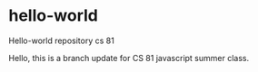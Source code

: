 # hello-world
Hello-world repository cs 81

Hello, this is a branch update for CS 81 javascript summer class.
